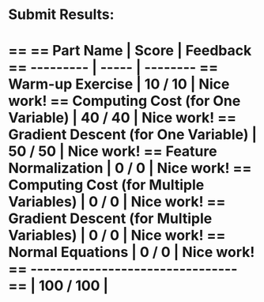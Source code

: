 # Submit Results:
== 
==                                   Part Name |     Score | Feedback
==                                   --------- |     ----- | --------
==                            Warm-up Exercise |  10 /  10 | Nice work!
==           Computing Cost (for One Variable) |  40 /  40 | Nice work!
==         Gradient Descent (for One Variable) |  50 /  50 | Nice work!
==                       Feature Normalization |   0 /   0 | Nice work!
==     Computing Cost (for Multiple Variables) |   0 /   0 | Nice work!
==   Gradient Descent (for Multiple Variables) |   0 /   0 | Nice work!
==                            Normal Equations |   0 /   0 | Nice work!
==                                   --------------------------------
==                                             | 100 / 100 | 
== 